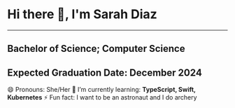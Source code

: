 # Hi there 👋, I'm Sarah Diaz
--------
## Bachelor of Science; Computer Science
## Expected Graduation Date: December 2024

😄 Pronouns: She/Her
🌱 I’m currently learning: **TypeScript, Swift, Kubernetes**
⚡ Fun fact: I want to be an astronaut and I do archery

<!--
**SarahDiazZ/SarahDiazZ** is a ✨ _special_ ✨ repository because its `README.md` (this file) appears on your GitHub profile.

Here are some ideas to get you started:

- 🔭 I’m currently working on ...
- 🌱 I’m currently learning ...
- 👯 I’m looking to collaborate on ...
- 🤔 I’m looking for help with ...
- 💬 Ask me about ...
- 📫 How to reach me: ...
- 😄 Pronouns: ...
- ⚡ Fun fact: ...
-->
